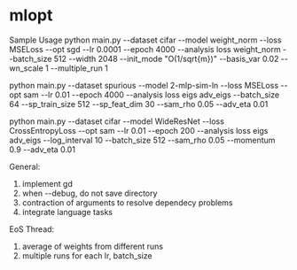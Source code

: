 # mlopt

Sample Usage
python main.py --dataset cifar --model weight_norm --loss MSELoss --opt sgd --lr 0.0001 --epoch 4000 --analysis loss weight_norm --batch_size 512 --width 2048 --init_mode "O(1/sqrt{m})" --basis_var 0.02 --wn_scale 1 --multiple_run 1

python main.py --dataset spurious --model 2-mlp-sim-ln --loss MSELoss --opt sam --lr 0.01 --epoch 4000 --analysis loss eigs adv_eigs --batch_size 64 --sp_train_size 512 --sp_feat_dim 30 --sam_rho 0.05 --adv_eta 0.01

python main.py --dataset cifar --model WideResNet --loss CrossEntropyLoss --opt sam --lr 0.01 --epoch 200 --analysis loss eigs adv_eigs --log_interval 10 --batch_size 512 --sam_rho 0.05 --momentum 0.9 --adv_eta 0.01

General:
1. implement gd
2. when --debug, do not save directory
3. contraction of arguments to resolve dependecy problems
4. integrate language tasks

EoS Thread: 
1. average of weights from different runs
2. multiple runs for each lr, batch_size